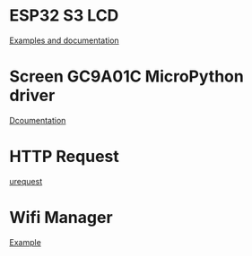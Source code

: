# ESP32 S3 LCD
[Examples and documentation](https://www.waveshare.com/wiki/ESP32-S3-Touch-LCD-1.28)

# Screen GC9A01C MicroPython driver
[Dcoumentation](https://russhughes.github.io/gc9a01_mpy/index.html)

# HTTP Request
[urequest](https://makeblock-micropython-api.readthedocs.io/en/latest/public_library/Third-party-libraries/urequests.html)

# Wifi Manager
[Example](https://randomnerdtutorials.com/micropython-wi-fi-manager-esp32-esp8266/)
